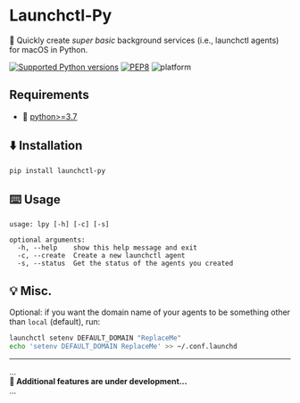 # Launchctl-Py

🚀 Quickly create _super basic_ background services (i.e., launchctl agents) for macOS in Python.

[![Supported Python versions](https://img.shields.io/badge/Python-%3E=3.7-blue.svg?logo=python)](https://www.python.org/downloads/) [![PEP8](https://img.shields.io/badge/Code%20style-PEP%208-orange.svg?logo=python)](https://www.python.org/dev/peps/pep-0008/) ![platform](https://img.shields.io/badge/Platform-macOS-green.svg?logo=apple)


## Requirements
- 🐍 [python>=3.7](https://www.python.org/downloads/)

## ⬇️ Installation

```sh
pip install launchctl-py
```

## ⌨️ Usage

```
usage: lpy [-h] [-c] [-s]

optional arguments:
  -h, --help    show this help message and exit
  -c, --create  Create a new launchctl agent
  -s, --status  Get the status of the agents you created
```


## 💡 Misc.

Optional: if you want the domain name of your agents to be something other than `local` (default), run:
```sh
launchctl setenv DEFAULT_DOMAIN "ReplaceMe"
echo 'setenv DEFAULT_DOMAIN ReplaceMe' >> ~/.conf.launchd
```

---

...\
**👷 Additional features are under development...**\
...

